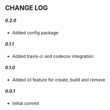 CHANGE LOG
----------

##### 0.2.0
- Added config package

##### 0.1.1
- Added travis-ci and codecov integration

##### 0.1.0
- Added cli feature for create, build and remove

##### 0.0.1
- Initial commit
